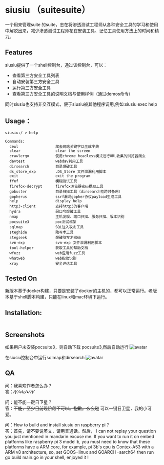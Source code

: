 # siusiu （suitesuite）
一个用来管理suite 的suite，志在将渗透测试工程师从各种安全工具的学习和使用中解脱出来，减少渗透测试工程师花在安装工具、记忆工具使用方法上的时间和精力。

## Features

siusiu提供了一个shell控制台，通过该控制台，可以：

- 查看第三方安全工具列表
- 自动安装第三方安全工具
- 运行第三方安全工具
- 查看第三方安全工具的说明文档与使用样例（通过demos命令）

同时siusiu也支持非交互模式，便于siusiu被其他程序调用,例如:siusiu exec help

## Usage：
```
siusiu:/ > help

Commands:
  cewl                 爬去网站关键字以生成字典
  clear                clear the screen
  crawlergo            使用chrome headless模式进行URL收集的浏览器爬虫
  davtest              webdav利用工具
  dirsearch            目录爆破工具
  ds_store_exp         .DS_Store 文件泄漏利用脚本
  exit                 exit the program
  ffuf                 模糊测试工具
  firefox-decrypt      firefox浏览器密码提取工具
  gobuster             目录扫描工具（dirsearch拉跨时备用）
  gopherus             ssrf漏洞gopher协议payload生成工具
  help                 display help
  http3-client         支持http3的客户端
  hydra                弱口令爆破工具
  nmap                 主机发现、端口扫描、服务扫描、版本识别
  pocsuite3            poc测试框架
  sqlmap               SQL注入攻击工具
  steghide             隐写术工具
  stegseek             爆破隐写术密码
  svn-exp              svn-exp 文件泄漏利用脚本
  tool-helper          获取工具的帮助文档
  wfuzz                web应用fuzz工具
  whatweb              web指纹识别
  xray                 安全评估工具

```

## Tested On  

新版本基于docker构建，只要是安装了docker的主机的，都可以正常运行。老版本基于shell脚本构建，只能在linux和mac环境下运行。

## Installation:

```

```

## Screenshots

如果用户未安装pocsuite3，则自动下载 pocsuite3,然后自动运行 
![avatar](https://img-blog.csdnimg.cn/20211006160456729.png?x-oss-process=image/watermark,type_ZHJvaWRzYW5zZmFsbGJhY2s,shadow_50,text_Q1NETiBA5peg5Zyo5peg5LiN5Zyo,size_20,color_FFFFFF,t_70,g_se,x_16)

在siusiu控制台中运行sqlmap和dirsearch
![avatar](https://img-blog.csdnimg.cn/20211006160557298.png?x-oss-process=image/watermark,type_ZHJvaWRzYW5zZmFsbGJhY2s,shadow_50,text_Q1NETiBA5peg5Zyo5peg5LiN5Zyo,size_20,color_FFFFFF,t_70,g_se,x_16)




## QA

问：我喜欢作者怎么办？  
答：⁄(⁄ ⁄•⁄ω⁄•⁄ ⁄)⁄  

问：能不能一键日卫星？  
答：~~不能，至少目前现阶段不可以。抱歉。么么哒~~ 可以一键日卫星，我的小可爱。  

问：How to build and install siusiu on raspberry pi ?  
答：首先，请不要说英文，请用普通话。然后， I can not replay your question you just mentioned in mandarin excuse me. If you want to run it on embed platforms like raspberry pi 3 model b, you must need to know that these platforms have a ARM core, for example, pi 3b's cpu is Contex-A53 with a ARM v8 architecture, so, set GOOS=linux and GOARCH=aarch64 then run go build main.go in your shell, enjoyed it !

